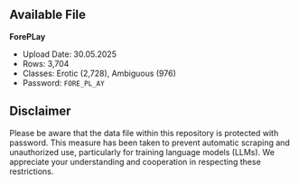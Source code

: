 ## Available File

**ForePLay**
   - Upload Date: 30.05.2025
   - Rows: 3,704
   - Classes: Erotic (2,728), Ambiguous (976)
   - Password: `FORE_PL_AY`


## Disclaimer

Please be aware that the data file within this repository is protected with password. This measure has been taken to prevent automatic scraping and unauthorized use, particularly for training language models (LLMs). We appreciate your understanding and cooperation in respecting these restrictions.
